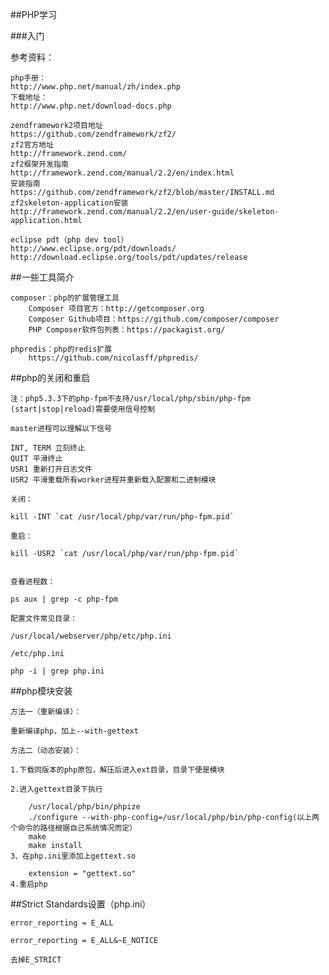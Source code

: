##PHP学习

###入门

参考资料：

	php手册：
	http://www.php.net/manual/zh/index.php
	下载地址：
	http://www.php.net/download-docs.php

	zendframework2项目地址
	https://github.com/zendframework/zf2/
	zf2官方地址
	http://framework.zend.com/
	zf2框架开发指南
	http://framework.zend.com/manual/2.2/en/index.html
	安装指南
	https://github.com/zendframework/zf2/blob/master/INSTALL.md
	zf2skeleton-application安装
	http://framework.zend.com/manual/2.2/en/user-guide/skeleton-application.html

	eclipse pdt（php dev tool）
	http://www.eclipse.org/pdt/downloads/
	http://download.eclipse.org/tools/pdt/updates/release



##一些工具简介

	composer：php的扩展管理工具
		Composer 项目官方：http://getcomposer.org
		Composer Github项目：https://github.com/composer/composer
		PHP Composer软件包列表：https://packagist.org/
		
	phpredis：php的redis扩展
		https://github.com/nicolasff/phpredis/


##php的关闭和重启

	注：php5.3.3下的php-fpm不支持/usr/local/php/sbin/php-fpm (start|stop|reload)需要使用信号控制

	master进程可以理解以下信号

	INT, TERM 立刻终止
	QUIT 平滑终止
	USR1 重新打开日志文件
	USR2 平滑重载所有worker进程并重新载入配置和二进制模块

	关闭：

	kill -INT `cat /usr/local/php/var/run/php-fpm.pid`

	重启：

	kill -USR2 `cat /usr/local/php/var/run/php-fpm.pid`


	查看进程数：

	ps aux | grep -c php-fpm

	配置文件常见目录：

	/usr/local/webserver/php/etc/php.ini

	/etc/php.ini

	php -i | grep php.ini

##php模块安装

	方法一（重新编译）：

	重新编译php，加上--with-gettext

	方法二（动态安装）：

	1.下载同版本的php原包，解压后进入ext目录，目录下便是模块

	2.进入gettext目录下执行

		/usr/local/php/bin/phpize
		./configure --with-php-config=/usr/local/php/bin/php-config(以上两个命令的路径根据自己系统情况而定）
		make
		make install
	3、在php.ini里添加上gettext.so

		extension = "gettext.so"
	4.重启php

##Strict Standards设置（php.ini）


	error_reporting = E_ALL

	error_reporting = E_ALL&~E_NOTICE

	去掉E_STRICT